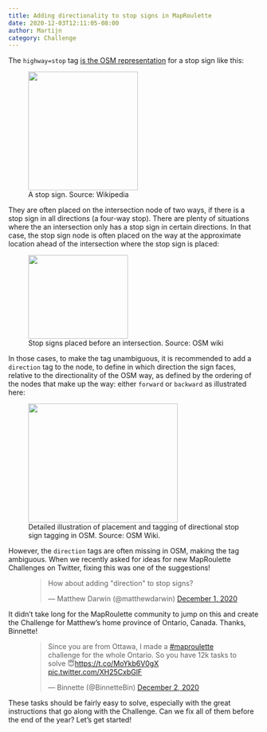 ```yaml
---
title: Adding directionality to stop signs in MapRoulette
date: 2020-12-03T12:11:05-08:00
author: Martijn
category: Challenge
---
```


The `highway=stop` tag [is the OSM
representation](https://wiki.openstreetmap.org/wiki/Tag:highway%3Dstop)
for a stop sign like this:

<figure class="wp-block-image is-resized is-style-rounded">
<img
src="https://upload.wikimedia.org/wikipedia/commons/thumb/f/f9/STOP_sign.jpg/220px-STOP_sign.jpg"
data-fetchpriority="high" decoding="async" width="220" height="238" />
<figcaption>A stop sign. Source: Wikipedia</figcaption>
</figure>

They are often placed on the intersection node of two ways, if there is
a stop sign in all directions (a four-way stop). There are plenty of
situations where the an intersection only has a stop sign in certain
directions. In that case, the stop sign node is often placed on the way
at the approximate location ahead of the intersection where the stop
sign is placed:

<figure class="wp-block-image is-resized">
<img
src="https://wiki.openstreetmap.org/w/images/thumb/0/06/2waystop.png/200px-2waystop.png"
decoding="async" width="200" height="168" />
<figcaption>Stop signs placed before an intersection. Source: OSM
wiki</figcaption>
</figure>

In those cases, to make the tag unambiguous, it is recommended to add a
`direction` tag to the node, to define in which direction the sign
faces, relative to the directionality of the OSM way, as defined by the
ordering of the nodes that make up the way: either `forward` or
`backward` as illustrated here:

<figure class="wp-block-image is-resized">
<img
src="https://wiki.openstreetmap.org/w/images/thumb/a/a2/Stop_directions_in_iD_editor.png/300px-Stop_directions_in_iD_editor.png"
decoding="async" width="300" height="239" />
<figcaption>Detailed illustration of placement and tagging of
directional stop sign tagging in OSM. Source: OSM Wiki.</figcaption>
</figure>

However, the `direction` tags are often missing in OSM, making the tag
ambiguous. When we recently asked for ideas for new MapRoulette
Challenges on Twitter, fixing this was one of the suggestions!

<figure
class="wp-block-embed-twitter wp-block-embed is-type-rich is-provider-twitter">
<div class="wp-block-embed__wrapper">
<blockquote>
<p>How about adding "direction" to stop signs?</p>
<p>— Matthew Darwin (@matthewdarwin) <a
href="https://twitter.com/matthewdarwin/status/1333898112604188672?ref_src=twsrc%5Etfw">December
1, 2020</a></p>
</blockquote>
</div>
</figure>

It didn’t take long for the MapRoulette community to jump on this and
create the Challenge for Matthew’s home province of Ontario, Canada.
Thanks, Binnette!

<figure
class="wp-block-embed-twitter wp-block-embed is-type-rich is-provider-twitter">
<div class="wp-block-embed__wrapper">
<blockquote>
<p>Since you are from Ottawa, I made a <a
href="https://twitter.com/hashtag/maproulette?src=hash&amp;ref_src=twsrc%5Etfw">#maproulette</a>
challenge for the whole Ontario. So you have 12k tasks to solve 😇<a
href="https://t.co/MoYkb6V0gX">https://t.co/MoYkb6V0gX</a> <a
href="https://t.co/XH25CxbGlF">pic.twitter.com/XH25CxbGlF</a></p>
<p>— Binnette (@BinnetteBin) <a
href="https://twitter.com/BinnetteBin/status/1334249950159450117?ref_src=twsrc%5Etfw">December
2, 2020</a></p>
</blockquote>
</div>
</figure>

These tasks should be fairly easy to solve, especially with the great
instructions that go along with the Challenge. Can we fix all of them
before the end of the year? Let’s get started!
